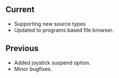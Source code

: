 ## Current
- Supporting new source types
- Updated to programs based file browser.

## Previous
- Added joystick suspend option.
- Minor bugfixes.